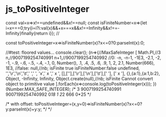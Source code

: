 # js_toPositiveInteger

const val=x=>x!==undefined&&x!==null;
const isFiniteNumber=x=>{let i=x===0;try{i=i?i:val(x)&&+x===x&&x!==Infinity&&x!==-Infinity}finally{return i}};
//

const toPositiveInteger=x=>isFiniteNumber(x)?x<=0?0:parseInt(x):0;

//#test: floored values...
console.clear();
(n=>{//MaxSafeInteger
	[
		Math.PI,//3
		n,//9007199254740991
		n+1,//9007199254740992
		//0:
		-n,
		-n-1,
		-1E3,
		-2.1,
		-2,
		-1,
		-.9,
		-.6,
		-.5,
		-.4,
		-.1,
		0,
		Number(),
		.1,
		.4,
		.5,
		.6,
		.9,
		1,
		2,
		2.1,
		Number(666),
		1E3,
		//false:
		null,//nb; isFinite true isFiniteNumber:false
		undefined,
		'','\r','\n','\t',' ','   ',
		'x',' x ','  x  ',
		[],[''],['\r'],['\n'],['\t'],[' '],
		[' x '],
		{},{a:1},{a:1,b:2},
		Object,
		-Infinity,
		Infinity,
		Object.create(null),//nb; isFinite Cannot convert object to primitive value
	].forEach(x=>console.log(toPositiveInteger(x)));
})(Number.MAX_SAFE_INTEGER);
/*
3
9007199254740991
9007199254740992
0*18
1
2*2
666
0*25
*/


/*
with offset:
toPositiveInteger=(x,y=0)=>isFiniteNumber(x)?x<=0?y:parseInt(x)+y:y;
*/
*/


